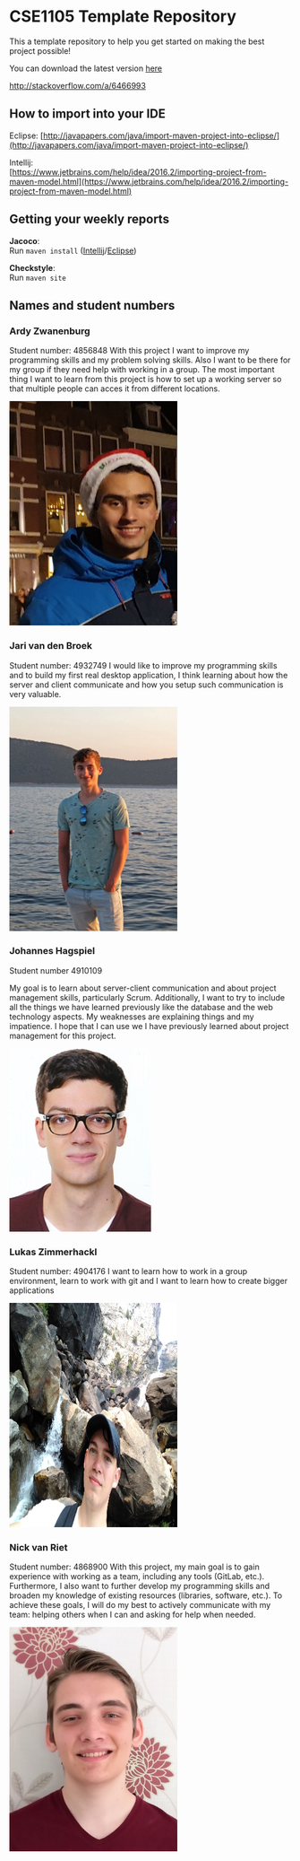 # CSE1105 Template Repository

This a template repository to help you get started on making the best project possible!

You can download the latest version [here](https://github.com/SERG-Delft/TI1216/releases)

http://stackoverflow.com/a/6466993

## How to import into your IDE

Eclipse:
[http://javapapers.com/java/import-maven-project-into-eclipse/](http://javapapers.com/java/import-maven-project-into-eclipse/)

Intellij:  
[https://www.jetbrains.com/help/idea/2016.2/importing-project-from-maven-model.html](https://www.jetbrains.com/help/idea/2016.2/importing-project-from-maven-model.html)

## Getting your weekly reports

**Jacoco**:  
Run `maven install` ([Intellij](https://www.jetbrains.com/help/idea/2016.3/getting-started-with-maven.html#execute_maven_goal)/[Eclipse](http://imgur.com/a/6q7pV))

**Checkstyle**:  
Run `maven site`

## Names and student numbers

### Ardy Zwanenburg
Student number: 4856848 
With this project I want to improve my programming skills and my problem solving skills. Also I want to be there for my group if they need help with working in a group. The most important thing I want to learn from this project is how to set up a working server so that multiple people can acces it from different locations.
<p> <img src=img/aZwanenburg.jpg alt="Photo of Ardy Zwanenburg" width="300" height="400"> </p>

### Jari van den Broek
Student number: 4932749
I would like to improve my programming skills and to build my first real desktop application, I think learning about how the server and client communicate and how you setup such communication is very valuable.
<p> <img src=img/Jari.jpg alt="Photo of Jari van den broek" width="300" height="400"> </p>

### Johannes Hagspiel
Student number 4910109

My goal is to learn about server-client communication and about project management skills, particularly Scrum. Additionally, I want to try to include all the things we have learned previously like the database and the web technology aspects.  My weaknesses are explaining things and my impatience. I hope that I can use we I have previously learned about project management for this project. 
<p> <img src=img/jhagspiel_photo.JPG alt="Photo of Johannes Hagspiel" width="253"  height="327"> </p>

### Lukas Zimmerhackl
Student number: 4904176
I want to learn how to work in a group environment, learn to work with git and I want to learn how to create bigger applications
<p> <img src=img/lZimmerhackl.jpg alt="Photo of Lukas Zimmerhackl" width="300" height="400"> </p>

### Nick van Riet
Student number: 4868900
With this project, my main goal is to gain experience with working as a team, including any tools (GitLab, etc.). Furthermore, I also want to further develop my programming skills and broaden my knowledge of existing resources (libraries, software, etc.). To achieve these goals, I will do my best to actively communicate with my team: helping others when I can and asking for help when needed.
<p> <img src=img/NickvanRiet.jpg alt="Photo of Nick van Riet" width="300" height="400"> </p>